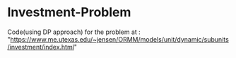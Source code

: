# Investment-Problem
Code(using DP approach) for the problem at : "https://www.me.utexas.edu/~jensen/ORMM/models/unit/dynamic/subunits/investment/index.html"
